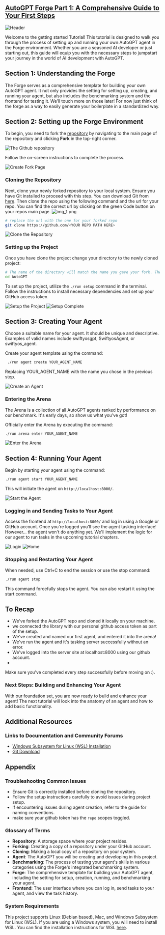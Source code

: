 ## [AutoGPT Forge Part 1: A Comprehensive Guide to Your First Steps](https://aiedge.medium.com/autogpt-forge-a-comprehensive-guide-to-your-first-steps-a1dfdf46e3b4)

![Header](../../../docs/content/imgs/quickstart/000_header_img.png)


Welcome to the getting started Tutorial! This tutorial is designed to walk you through the process of setting up and running your own AutoGPT agent in the Forge environment. Whether you are a seasoned AI developer or just starting out, this guide will equip you with the necessary steps to jumpstart your journey in the world of AI development with AutoGPT.

## Section 1: Understanding the Forge

The Forge serves as a comprehensive template for building your own AutoGPT agent. It not only provides the setting for setting up, creating, and running your agent, but also includes the benchmarking system and the frontend for testing it. We'll touch more on those later! For now just think of the forge as a way to easily generate your boilerplate in a standardized way.

## Section 2: Setting up the Forge Environment

To begin, you need to fork the [repository](https://github.com/Significant-Gravitas/AutoGPT) by navigating to the main page of the repository and clicking **Fork** in the top-right corner. 

![The Github repository](../../../docs/content/imgs/quickstart/001_repo.png)

Follow the on-screen instructions to complete the process. 

![Create Fork Page](../../../docs/content/imgs/quickstart/002_fork.png)

### Cloning the Repository
Next, clone your newly forked repository to your local system. Ensure you have Git installed to proceed with this step. You can download Git from [here](https://git-scm.com/downloads). Then clone the repo using the following command and the url for your repo. You can find the correct url by clicking on the green Code button on your repos main page.
![img_1.png](../../../docs/content/imgs/quickstart/003A_clone.png)

```bash
# replace the url with the one for your forked repo
git clone https://github.com/<YOUR REPO PATH HERE>
```

![Clone the Repository](../../../docs/content/imgs/quickstart/003_clone.png)

### Setting up the Project

Once you have clone the project change your directory to the newly cloned project:
```bash
# The name of the directory will match the name you gave your fork. The default is AutoGPT
cd AutoGPT
```
To set up the project, utilize the `./run setup` command in the terminal. Follow the instructions to install necessary dependencies and set up your GitHub access token.

![Setup the Project](../../../docs/content/imgs/quickstart/005_setup.png)
![Setup Complete](../../../docs/content/imgs/quickstart/006_setup_complete.png)

## Section 3: Creating Your Agent

Choose a suitable name for your agent. It should be unique and descriptive. Examples of valid names include swiftyosgpt, SwiftyosAgent, or swiftyos_agent.

Create your agent template using the command:

```bash
 ./run agent create YOUR_AGENT_NAME
 ```
 Replacing YOUR_AGENT_NAME with the name you chose in the previous step.

![Create an Agent](../../../docs/content/imgs/quickstart/007_create_agent.png)

### Entering the Arena 
The Arena is a collection of all AutoGPT agents ranked by performance on our benchmark. It's early days, so show us what you've got!

Officially enter the Arena by executing the command:

```bash
./run arena enter YOUR_AGENT_NAME
```

![Enter the Arena](../../../docs/content/imgs/quickstart/008_enter_arena.png)

## Section 4: Running Your Agent

Begin by starting your agent using the command:

```bash
./run agent start YOUR_AGENT_NAME
```
This will initiate the agent on `http://localhost:8000/`.

![Start the Agent](../../../docs/content/imgs/quickstart/009_start_agent.png)

### Logging in and Sending Tasks to Your Agent
Access the frontend at `http://localhost:8000/` and log in using a Google or GitHub account. Once you're logged you'll see the agent tasking interface! However... the agent won't do anything yet. We'll implement the logic for our agent to run tasks in the upcoming tutorial chapters. 

![Login](../../../docs/content/imgs/quickstart/010_login.png)
![Home](../../../docs/content/imgs/quickstart/011_home.png)

### Stopping and Restarting Your Agent
When needed, use Ctrl+C to end the session or use the stop command:
```bash
./run agent stop
``` 
This command forcefully stops the agent. You can also restart it using the start command.

## To Recap
- We've forked the AutoGPT repo and cloned it locally on your machine.
- we connected the library with our personal github access token as part of the setup.
- We've created and named our first agent, and entered it into the arena!
- We've run the agent and it's tasking server successfully without an error.
- We've logged into the server site at localhost:8000 using our github account.
- 
Make sure you've completed every step successfully before moving on :). 
### Next Steps: Building and Enhancing Your Agent
With our foundation set, you are now ready to build and enhance your agent! The next tutorial will look into the anatomy of an agent and how to add basic functionality.

## Additional Resources

### Links to Documentation and Community Forums
- [Windows Subsystem for Linux (WSL) Installation](https://learn.microsoft.com/en-us/windows/wsl/)
- [Git Download](https://git-scm.com/downloads)

## Appendix

### Troubleshooting Common Issues
- Ensure Git is correctly installed before cloning the repository.
- Follow the setup instructions carefully to avoid issues during project setup.
- If encountering issues during agent creation, refer to the guide for naming conventions.
- make sure your github token has the `repo` scopes toggled. 

### Glossary of Terms
- **Repository**: A storage space where your project resides.
- **Forking**: Creating a copy of a repository under your GitHub account.
- **Cloning**: Making a local copy of a repository on your system.
- **Agent**: The AutoGPT you will be creating and developing in this project.
- **Benchmarking**: The process of testing your agent's skills in various categories using the Forge's integrated benchmarking system.
- **Forge**: The comprehensive template for building your AutoGPT agent, including the setting for setup, creation, running, and benchmarking your agent.
- **Frontend**: The user interface where you can log in, send tasks to your agent, and view the task history.


### System Requirements

This project supports Linux (Debian based), Mac, and Windows Subsystem for Linux (WSL). If you are using a Windows system, you will need to install WSL. You can find the installation instructions for WSL [here](https://learn.microsoft.com/en-us/windows/wsl/).